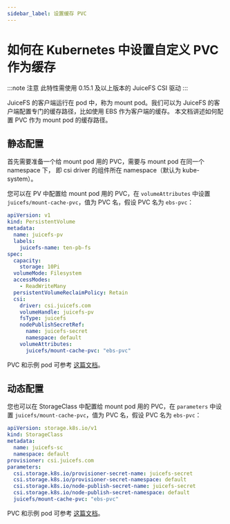 ```yaml
---
sidebar_label: 设置缓存 PVC
---
```


# 如何在 Kubernetes 中设置自定义 PVC 作为缓存

:::note 注意
此特性需使用 0.15.1 及以上版本的 JuiceFS CSI 驱动
:::

JuiceFS 的客户端运行在 pod 中，称为 mount pod。我们可以为 JuiceFS 的客户端配置专门的缓存路径，比如使用 EBS 作为客户端的缓存。
本文档讲述如何配置 PVC 作为 mount pod 的缓存路径。

## 静态配置

首先需要准备一个给 mount pod 用的 PVC，需要与 mount pod 在同一个 namespace 下， 即 csi driver 的组件所在 namespace（默认为 kube-system）。

您可以在 PV 中配置给 mount pod 用的 PVC，在 `volumeAttributes` 中设置 `juicefs/mount-cache-pvc`，值为 PVC 名，假设 PVC 名为 `ebs-pvc`：

```yaml {22}
apiVersion: v1
kind: PersistentVolume
metadata:
  name: juicefs-pv
  labels:
    juicefs-name: ten-pb-fs
spec:
  capacity:
    storage: 10Pi
  volumeMode: Filesystem
  accessModes:
    - ReadWriteMany
  persistentVolumeReclaimPolicy: Retain
  csi:
    driver: csi.juicefs.com
    volumeHandle: juicefs-pv
    fsType: juicefs
    nodePublishSecretRef:
      name: juicefs-secret
      namespace: default
    volumeAttributes:
      juicefs/mount-cache-pvc: "ebs-pvc"
```

PVC 和示例 pod 可参考 [这篇文档](./static-provisioning.md)。

## 动态配置

您也可以在 StorageClass 中配置给 mount pod 用的 PVC，在 `parameters` 中设置 `juicefs/mount-cache-pvc`，值为 PVC 名，假设 PVC 名为 `ebs-pvc`：

```yaml {12}
apiVersion: storage.k8s.io/v1
kind: StorageClass
metadata:
  name: juicefs-sc
  namespace: default
provisioner: csi.juicefs.com
parameters:
  csi.storage.k8s.io/provisioner-secret-name: juicefs-secret
  csi.storage.k8s.io/provisioner-secret-namespace: default
  csi.storage.k8s.io/node-publish-secret-name: juicefs-secret
  csi.storage.k8s.io/node-publish-secret-namespace: default
  juicefs/mount-cache-pvc: "ebs-pvc"
```

PVC 和示例 pod 可参考 [这篇文档](./dynamic-provisioning.md)。

